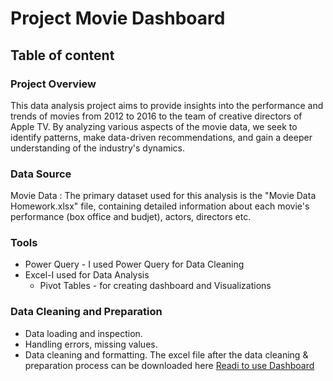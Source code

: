 # Project Movie Dashboard
## Table of content
### Project Overview
 This data analysis project aims to provide insights into the performance and trends of movies from 2012 to 2016 to the team of creative directors of Apple TV. By analyzing  various aspects of the movie data, we seek to identify patterns, make data-driven recommendations, and gain a deeper understanding of the industry's dynamics.
 ### Data Source
 Movie Data : The primary dataset used for this analysis is the "Movie Data Homework.xlsx" file, containing detailed information about each movie's performance (box office and budjet), actors, directors etc.
 ### Tools
- Power Query - I used Power Query for Data Cleaning
- Excel-I used for Data Analysis
  - Pivot Tables - for creating dashboard and Visualizations
### Data Cleaning and Preparation
- Data loading and inspection.
- Handling errors, missing values.
- Data cleaning and formatting. The excel file after the data cleaning & preparation process can be downloaded here [Readi to use Dashboard](https://github.com/user-attachments/files/19412126/Dashboard.xlsx)

